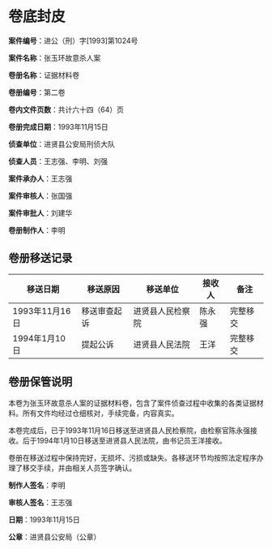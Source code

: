 # 卷底封皮

**案件编号**：进公（刑）字[1993]第1024号

**案件名称**：张玉环故意杀人案

**卷册名称**：证据材料卷

**卷册编号**：第二卷

**卷内文件页数**：共计六十四（64）页

**卷册完成日期**：1993年11月15日

**侦查单位**：进贤县公安局刑侦大队

**侦查人员**：王志强、李明、刘强

**案件承办人**：王志强

**案件审核人**：张国强

**案件审批人**：刘建华

**卷册制作人**：李明

## 卷册移送记录

| 移送日期 | 移送原因 | 移送单位 | 接收人 | 备注 |
| -------- | -------- | -------- | -------- | -------- |
| 1993年11月16日 | 移送审查起诉 | 进贤县人民检察院 | 陈永强 | 完整移交 |
| 1994年1月10日 | 提起公诉 | 进贤县人民法院 | 王洋 | 完整移交 |

## 卷册保管说明

本卷为张玉环故意杀人案的证据材料卷，包含了案件侦查过程中收集的各类证据材料。所有文件均经过仓细核对，手续完备，内容真实。

本卷完成后，已于1993年11月16日移送至进贤县人民检察院，由检察官陈永强接收。后于1994年1月10日移送至进贤县人民法院，由书记员王洋接收。

卷册在移送过程中保持完好，无损坏、污损或缺失。各移送环节均按照法定程序办理了移交手续，并由相关人员签字确认。

**制作人签名**：李明

**审核人签名**：王志强

**日期**：1993年11月15日

**公章**：进贤县公安局（公章）